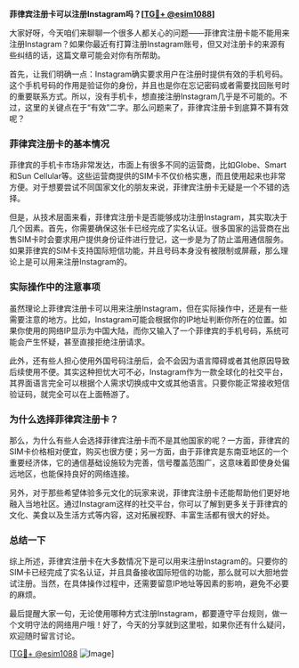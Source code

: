 **菲律宾注册卡可以注册Instagram吗？[[TG💪+ @esim1088](https://t.me/s/esim1088)]**

大家好呀，今天咱们来聊聊一个很多人都关心的问题——菲律宾注册卡能不能用来注册Instagram？如果你最近有打算注册Instagram账号，但又对注册卡的来源有些纠结的话，这篇文章可能会对你有所帮助。

首先，让我们明确一点：Instagram确实要求用户在注册时提供有效的手机号码。这个手机号码的作用是验证你的身份，并且也是你在忘记密码或者需要找回账号时的重要联系方式。所以，没有手机卡，想直接注册Instagram几乎是不可能的。不过，这里的关键点在于“有效”二字。那么问题来了，菲律宾注册卡到底算不算有效呢？

### 菲律宾注册卡的基本情况

菲律宾的手机卡市场非常发达，市面上有很多不同的运营商，比如Globe、Smart和Sun Cellular等。这些运营商提供的SIM卡不仅价格实惠，而且使用起来也非常方便。对于想要尝试不同国家文化的朋友来说，菲律宾注册卡无疑是一个不错的选择。

但是，从技术层面来看，菲律宾注册卡是否能够成功注册Instagram，其实取决于几个因素。首先，你需要确保这张卡已经完成了实名认证。很多国家的运营商在出售SIM卡时会要求用户提供身份证件进行登记，这一步是为了防止滥用通信服务。如果菲律宾的SIM卡支持国际短信功能，并且号码本身没有被限制或屏蔽，那么理论上是可以用来注册Instagram的。

### 实际操作中的注意事项

虽然理论上菲律宾注册卡可以用来注册Instagram，但在实际操作中，还是有一些需要注意的地方。比如，Instagram可能会根据你的IP地址判断你所在的位置。如果你使用的网络IP显示为中国大陆，而你又输入了一个菲律宾的手机号码，系统可能会产生怀疑，甚至直接拒绝注册请求。

此外，还有些人担心使用外国号码注册后，会不会因为语言障碍或者其他原因导致后续使用不便。其实这种担忧大可不必，Instagram作为一款全球化的社交平台，其界面语言完全可以根据个人需求切换成中文或其他语言。只要你能正常接收短信验证码，就完全可以在上面畅游了。

### 为什么选择菲律宾注册卡？

那么，为什么有些人会选择菲律宾注册卡而不是其他国家的呢？一方面，菲律宾的SIM卡价格相对便宜，购买也很方便；另一方面，由于菲律宾是东南亚地区的一个重要经济体，它的通信基础设施较为完善，信号覆盖范围广，这意味着即使身处偏远地区，也能保持良好的网络连接。

另外，对于那些希望体验多元文化的玩家来说，菲律宾注册卡还能帮助他们更好地融入当地社区。通过Instagram这样的社交平台，你可以了解到更多关于菲律宾的文化、美食以及生活方式等内容，这对拓展视野、丰富生活都有很大的好处。

### 总结一下

综上所述，菲律宾注册卡在大多数情况下是可以用来注册Instagram的。只要你的SIM卡已经完成了实名认证，并且具备接收国际短信的功能，那么就可以大胆地尝试注册。当然，在具体操作过程中，还需要留意IP地址等因素的影响，避免不必要的麻烦。

最后提醒大家一句，无论使用哪种方式注册Instagram，都要遵守平台规则，做一个文明守法的网络用户哦！好了，今天的分享就到这里啦，如果你还有什么疑问，欢迎随时留言讨论。

[[TG💪+ @esim1088](https://t.me/s/esim1088) ![Image](https://i.postimg.cc/4NQfJmqS/Snipaste-2025-05-13-00-14-12.png)]